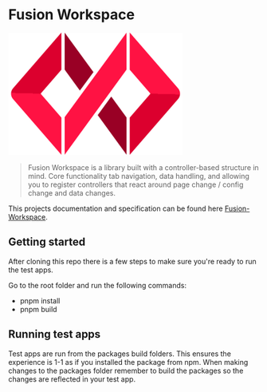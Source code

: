 # Fusion Workspace

<p style="text-align: left;"><img src="./documentation/src/.vuepress/public/fusion.png" width="350"></p>

> Fusion Workspace is a library built with a controller-based structure in mind. Core functionality tab navigation, data handling, and allowing you to register controllers that react around page change / config change and data changes.

This projects documentation and specification can be found here [Fusion-Workspace](https://equinor.github.io/fusion-workspace/).

## Getting started

After cloning this repo there is a few steps to make sure you're ready to run the test apps.

Go to the root folder and run the following commands:

-   pnpm install
-   pnpm build

## Running test apps

Test apps are run from the packages build folders. This ensures the experience is 1-1 as if you installed the package from npm. When making changes to the packages folder remember to build the packages so the changes are reflected in your test app.

